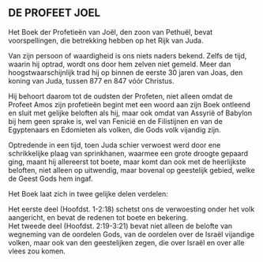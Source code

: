 ## DE PROFEET JOEL

Het Boek der Profetieën van Joël, den zoon van Pethuël, bevat voorspellingen, die betrekking hebben op het Rijk van Juda.

Van zijn persoon of waardigheid is ons niets naders bekend. Zelfs de tijd, waarin hij optrad, wordt ons door hem zelven niet gemeld.
Meer dan hoogstwaarschijnlijk trad hij op binnen de eerste 30 jaren van Joas, den koning van Juda, tussen 877 en 847 vóór Christus.

Hij behoort daarom tot de oudsten der Profeten, niet alleen omdat de Profeet Amos zijn profetieën begint met een woord aan zijn Boek ontleend en sluit met gelijke beloften als hij, maar ook omdat van Assyrië of Babylon bij hem geen sprake is, wel van Fenicië en de Filistijnen en van de Egyptenaars en Edomieten als volken, die Gods volk vijandig zijn.

Optredende in een tijd, toen Juda schier verwoest werd door ene schrikkelijke plaag van sprinkhanen, waarmee een grote droogte gepaard ging, maant hij allereerst tot boete, maar komt dan ook met de heerlijkste beloften, niet alleen op uitwendig, maar bovenal op geestelijk gebied, welke de Geest Gods hem ingaf.

Het Boek laat zich in twee gelijke delen verdelen:

Het eerste deel (Hoofdst. 1-2:18) schetst ons de verwoesting onder het volk aangericht, en bevat de redenen tot boete en bekering.  
Het tweede deel (Hoofdst. 2:19-3:21) bevat niet alleen de belofte van wegneming van de oordelen Gods, van de oordelen over de Israël vijandige volken, maar ook van den geestelijken zegen, die over Israël en over alle vlees zou komen.

